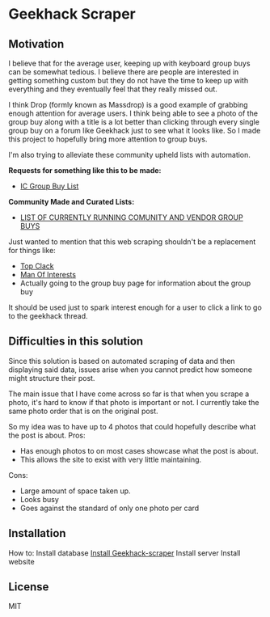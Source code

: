 # Geekhack Scraper

## Motivation

I believe that for the average user, keeping up with keyboard group buys can be somewhat tedious. I believe there are people are interested in getting something custom but they do not have the time to keep up with everything and they eventually feel that they really missed out.

I think Drop (formly known as Massdrop) is a good example of grabbing enough attention for average users. I think being able to see a photo of the group buy along with a title is a lot better than clicking through every single group buy on a forum like Geekhack just to see what it looks like. So I made this project to hopefully bring more attention to group buys.

I'm also trying to alleviate these community upheld lists with automation.

**Requests for something like this to be made:**

- [IC Group Buy List](https://old.reddit.com/r/MechanicalKeyboards/comments/bmdtlo/ic_group_buy_list/)

**Community Made and Curated Lists:**

- [LIST OF CURRENTLY RUNNING COMUNITY AND VENDOR GROUP BUYS](https://geekhack.org/index.php?topic=57761.0)

Just wanted to mention that this web scraping shouldn't be a replacement for things like:

- [Top Clack](https://www.youtube.com/c/topclack)
- [Man Of Interests](https://youtube.com/manofinterests)
- Actually going to the group buy page for information about the group buy

It should be used just to spark interest enough for a user to click a link to go to the geekhack thread.

## Difficulties in this solution

Since this solution is based on automated scraping of data and then displaying said data, issues arise when you cannot predict how someone might structure their post.

The main issue that I have come across so far is that when you scrape a photo, it's hard to know if that photo is important or not. I currently take the same photo order that is on the original post.

So my idea was to have up to 4 photos that could hopefully describe what the post is about.
Pros:

- Has enough photos to on most cases showcase what the post is about.
- This allows the site to exist with very little maintaining.

Cons:

- Large amount of space taken up.
- Looks busy
- Goes against the standard of only one photo per card

## Installation

How to:
Install database
[Install Geekhack-scraper](https://github.com/Gobluebro/Geekhack-scraper/tree/master/geekhack-scraper)
Install server
Install website

## License

MIT
